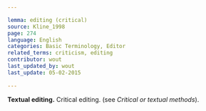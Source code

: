 ```yaml
---

lemma: editing (critical)
source: Kline_1998
page: 274 
language: English
categories: Basic Terminology, Editor
related_terms: criticism, editing
contributor: wout
last_updated_by: wout
last_update: 05-02-2015
        
---
```


**Textual editing.** Critical editing. (see _Critical or textual methods_).

